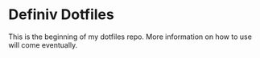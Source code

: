 # Definiv Dotfiles

This is the beginning of my dotfiles repo. More information on how to use will come eventually.
